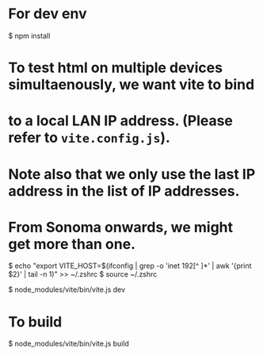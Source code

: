 # For dev env
$ npm install

# To test html on multiple devices simultaenously, we want vite to bind
# to a local LAN IP address. (Please refer to `vite.config.js`).
# Note also that we only use the last IP address in the list of IP addresses. 
# From Sonoma onwards, we might get more than one.
$ echo "export VITE_HOST=$(ifconfig | grep -o 'inet 192[^ ]*' | awk '{print $2}' | tail -n 1)" >> ~/.zshrc
$ source ~/.zshrc

$ node_modules/vite/bin/vite.js dev

# To build
$ node_modules/vite/bin/vite.js build


